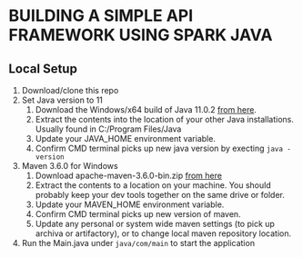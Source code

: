 # BUILDING A SIMPLE API FRAMEWORK USING SPARK JAVA 

## Local Setup 
1. Download/clone this repo
2. Set Java version to 11 
    1. Download the Windows/x64 build of Java 11.0.2 [from here](https://jdk.java.net/11/).
    2. Extract the contents into the location of your other Java installations. Usually found in C:/Program Files/Java
    3. Update your JAVA_HOME environment variable.
    4. Confirm CMD terminal picks up new java version by execting `java -version`
3. Maven 3.6.0 for Windows
   1. Download apache-maven-3.6.0-bin.zip [from here](https://maven.apache.org/download.cgi)
   2. Extract the contents to a location on your machine. You should probably keep your dev tools together on the same drive or folder.
   3. Update your MAVEN_HOME environment variable.
   4. Confirm CMD terminal picks up new version of maven.
   5. Update any personal or system wide maven settings (to pick up archiva or artifactory), or to change local maven repository location.
4. Run the Main.java under `java/com/main` to start the application 
